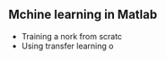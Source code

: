 ## Mchine learning in Matlab

 - Training a nork from scratc
 - Using transfer learning o

<!--stackedit_data:
eyJoaXN0b3J5IjpbLTE1MDcwODM5MjcsMTkwMTk5MDc1M119
-->